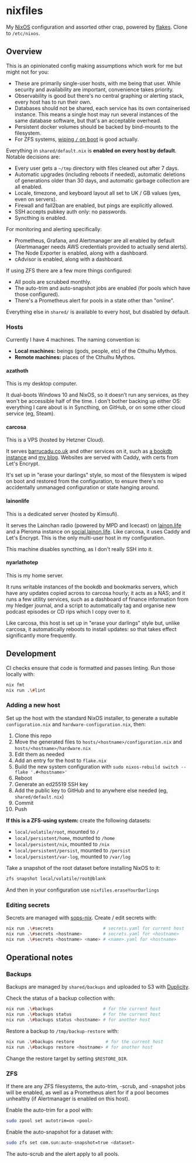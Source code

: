 nixfiles
========

My [NixOS][] configuration and assorted other crap, powered by [flakes][].
Clone to `/etc/nixos`.

[NixOS]: https://nixos.org
[flakes]: https://nixos.wiki/wiki/Flakes


Overview
--------

This is an opinionated config making assumptions which work for me but might not
for you:

- These are primarily single-user hosts, with me being that user.  While
  security and availability are important, convenience takes priority.
- Observability is good but there's no central graphing or alerting stack, every
  host has to run their own.
- Databases should not be shared, each service has its own containerised
  instance.  This means a single host may run several instances of the same
  database software, but that's an acceptable overhead.
- Persistent docker volumes should be backed by bind-mounts to the filesystem.
- For ZFS systems, [wiping `/` on boot][] is good actually.

Everything in `shared/default.nix` is **enabled on every host by default**.
Notable decisions are:

- Every user gets a `~/tmp` directory with files cleaned out after 7 days.
- Automatic upgrades (including reboots if needed), automatic deletions of
  generations older than 30 days, and automatic garbage collection are all
  enabled.
- Locale, timezone, and keyboard layout all set to UK / GB values (yes, even on
  servers).
- Firewall and fail2ban are enabled, but pings are explicitly allowed.
- SSH accepts pubkey auth only: no passwords.
- Syncthing is enabled.

For monitoring and alerting specifically:

- Prometheus, Grafana, and Alertmanager are all enabled by default (Alertmanager
  needs AWS credentials provided to actually send alerts).
- The Node Exporter is enabled, along with a dashboard.
- cAdvisor is enabled, along with a dashboard.

If using ZFS there are a few more things configured:

- All pools are scrubbed monthly.
- The auto-trim and auto-snapshot jobs are enabled (for pools which have those
  configured).
- There's a Prometheus alert for pools in a state other than "online".

Everything else in `shared/` is available to every host, but disabled by
default.

[wiping `/` on boot]: https://grahamc.com/blog/erase-your-darlings

### Hosts

Currently I have 4 machines.  The naming convention is:

- **Local machines:** beings (gods, people, etc) of the Cthulhu Mythos.
- **Remote machines:** places of the Cthulhu Mythos.

#### azathoth

This is my desktop computer.

It dual-boots Windows 10 and NixOS, so it doesn’t run any services, as they
won't be accessible half of the time.  I don't bother backing up either OS:
everything I care about is in Syncthing, on GitHub, or on some other cloud
service (eg, Steam).

#### carcosa

This is a VPS (hosted by Hetzner Cloud).

It serves [barrucadu.co.uk][] and other services on it, such as [a bookdb
instance][] and [my blog][].  Websites are served with Caddy, with certs from
Let's Encrypt.

It's set up in "erase your darlings" style, so most of the filesystem is wiped
on boot and restored from the configuration, to ensure there's no accidentally
unmanaged configuration or state hanging around.

[barrucadu.co.uk]: https://www.barrucadu.co.uk/
[a bookdb instance]: https://bookdb.barrucadu.co.uk/
[my blog]: https://memo.barrucadu.co.uk/

#### lainonlife

This is a dedicated server (hosted by Kimsufi).

It serves the Lainchan radio (powered by MPD and Icecast) on [lainon.life][] and
a Pleroma instance on [social.lainon.life][].  Like carcosa, it uses Caddy and
Let's Encrypt.  This is the only multi-user host in my configuration.

This machine disables syncthing, as I don't really SSH into it.

[lainon.life]: https://lainon.life/
[social.lainon.life]: https://social.lainon.life/

#### nyarlathotep

This is my home server.

It runs writable instances of the bookdb and bookmarks servers, which have any
updates copied across to carcosa hourly; it acts as a NAS; and it runs a few
utility services, such as a dashboard of finance information from my hledger
journal, and a script to automatically tag and organise new podcast episodes or
CD rips which I copy over to it.

Like carcosa, this host is set up in "erase your darlings" style but, unlike
carcosa, it automatically reboots to install updates: so that takes effect
significantly more frequently.


Development
-----------

CI checks ensure that code is formatted and passes linting.  Run those locally
with:

```bash
nix fmt
nix run .\#lint
```

### Adding a new host

Set up the host with the standard NixOS installer, to generate a suitable
`configuration.nix` and `hardware-configuration.nix`, then:

1. Clone this repo
2. Move the generated files to `hosts/<hostname>/configuration.nix` and `hosts/<hostname>/hardware.nix`
3. Edit them as needed
4. Add an entry for the host to `flake.nix`
5. Build the new system configuration with `sudo nixos-rebuild switch --flake '.#<hostname>'`
6. Reboot
7. Generate an ed25519 SSH key
8. Add the public key to GitHub and to anywhere else needed (eg, `shared/default.nix`)
9. Commit
10. Push

**If this is a ZFS-using system:** create the following datasets:

- `local/volatile/root`, mounted to `/`
- `local/persistent/home`, mounted to `/home`
- `local/persistent/nix`, mounted to `/nix`
- `local/persistent/persist`, mounted to `/persist`
- `local/persistent/var-log`, mounted to `/var/log`

Take a snapshot of the root dataset before installing NixOS to it:

```bash
zfs snapshot local/volatile/root@blank
```

And then in your configuration use `nixfiles.eraseYourDarlings`

### Editing secrets

Secrets are managed with [sops-nix][].  Create / edit secrets with:

```bash
nix run .\#secrets                   # secrets.yaml for current host
nix run .\#secrets <hostname>        # secrets.yaml for <hostname>
nix run .\#secrets <hostname> <name> # <name>.yaml for <hostname>
```

[sops-nix]: https://github.com/Mic92/sops-nix


Operational notes
-----------------

### Backups

Backups are managed by `shared/backups` and uploaded to S3 with [Duplicity][].

Check the status of a backup collection with:

```bash
nix run .\#backups                   # for the current host
nix run .\#backups status            # for the current host
nix run .\#backups status <hostname> # for another host
```

Restore a backup to `/tmp/backup-restore` with:

```bash
nix run .\#backups restore            # for the current host
nix run .\#backups restore <hostname> # for another host
```

Change the restore target by setting `$RESTORE_DIR`.

[Duplicity]: https://duplicity.gitlab.io/

### ZFS

If there are any ZFS filesystems, the auto-trim, -scrub, and -snapshot jobs will
be enabled, as well as a Prometheus alert for if a pool becomes unhealthy (if
Alertmanager is enabled on this host).

Enable the auto-trim for a pool with:

```bash
sudo zpool set autotrim=on <pool>
```

Enable the auto-snapshot for a dataset with:

```bash
sudo zfs set com.sun:auto-snapshot=true <dataset>
```

The auto-scrub and the alert apply to all pools.
